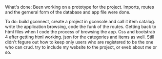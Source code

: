 What's done:
Been working on a prototype for the project.
Imports, routes and the gerneral form of the database and app file were done.



To do:
build gconnect, create a project in gconsole and call it item catalog.
write the  application browsing, code the funk of the routes.
Getting back to html files when I code the process of browsing the app.
Css and bootstrab 4 after getting html working.
json for the categories and items as well.
Still didn't fegure out how to keep only users who are registered to be the one who can crud.
try to include my website to the project, or eveb about me or so.


